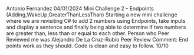 Antonio Fernandez
04/01/2024
Mini Challenge 2 - Endpoints (Adding,WakeUp,GreaterThanLessThan)
Starting a new mini challenge where we are revisiting C# to add 2 numbers using Endpoints, take inputs and display a sentence and finally being able to determine if two numbers are greater than, less than or equal to each other.
Person who Peer Reviewed me was Alejandro De La Cruz-Rubio
Peer Review Comment: End points work as they should. Code is clean and easy to follow. 10/10
